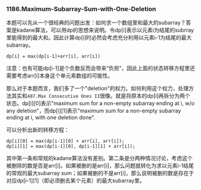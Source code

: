 ### 1186.Maximum-Subarray-Sum-with-One-Deletion

本题可以先从一个很经典的问题出发：如何求一个数组里和最大的subarray？答案是kadane算法，可以用dp的思想来说明。令dp[i]表示以元素i为结尾的subrray里能得到的最大和。因此计算dp[i]时必然会考虑充分利用以元素i-1为结尾的最大subarray。
```
dp[i] = max(dp[i-1]+arr[i], arr[i])
```
注意：也有可能dp[i-1]是个负数反而会带来“负担”，因此上面的状态转移方程里还需要考虑arr[i]本身这个单元素数组的可能性。

那么对于本题而言，我们多了一个"deletion"的权力。如何利用这个权力，处理方法其实和```487.Max Consecutive Ones II```很像。就是将原本的dp[i]再拆分为两个状态。dp[i][0]表示"maximum sum for a non-empty subarray ending at i, w/o any deletion"，而dp[i][1]表示"maximum sum for a non-empty subarray ending at i, with one deletion done".

可以分析出新的转移方程：
```
dp[i][0] = max(dp[i-1][0] + arr[i], arr[i]);
dp[i][1] = max(dp[i-1][0], dp[i-1][1] + arr[i]);
```
其中第一条和常规的kadane算法没有差别。第二条是分两种情况讨论，考虑这个被删除的数是否是arr[i]。如果被删的是arr[i]，那么问题就转化为求以元素i-1结尾的常规的最大subarray sum；如果被删的不是arr[i]，那么说明被删的数是存在于对应dp[i-1][1]（即必须删去某个元素）的最大subarray里。

